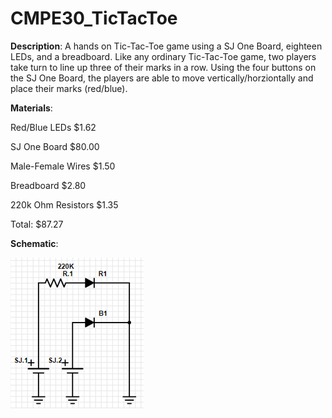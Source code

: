 # CMPE30_TicTacToe

**Description**: A hands on Tic-Tac-Toe game using a SJ One Board, eighteen LEDs, and a breadboard. Like any ordinary Tic-Tac-Toe game, two players take turn to line up three of their marks in a row. Using the four buttons on the SJ One Board, the players are able to move vertically/horziontally and place their marks (red/blue).


**Materials**:

Red/Blue LEDs           $1.62

SJ One Board            $80.00

Male-Female Wires       $1.50

Breadboard              $2.80

220k Ohm Resistors      $1.35

Total:                  $87.27


**Schematic**:

![](Images/4ecf752fda4c25170afbcdaae41d5693.png)
